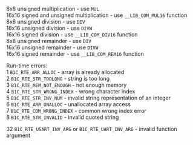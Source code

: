 8x8 unsigned multiplication - use `MUL`  
16x16 signed and unsigned multiplication - use `__LIB_COM_MUL16` function  
8x8 unsigned division - use `DIV`  
16x16 unsigned division - use `DIVW`  
16x16 signed division - use `__LIB_COM_DIV16` function  
8x8 unsigned remainder - use `DIV`  
16x16 unsigned remainder - use `DIVW`  
16x16 signed remainder - use `__LIB_COM_REM16` function  
  
Run-time errors:  
1 `B1C_RTE_ARR_ALLOC` - array is already allocated  
2 `B1C_RTE_STR_TOOLONG` - string is too long  
3 `B1C_RTE_MEM_NOT_ENOUGH` - not enough memory  
4 `B1C_RTE_STR_WRONG_INDEX` - wrong character index  
5 `B1C_RTE_STR_INV_NUM` - invalid string representation of an integer  
6 `B1C_RTE_ARR_UNALLOC` - unallocated array access  
7 `B1C_RTE_COM_WRONG_INDEX` - common wrong index error  
8 `B1C_RTE_STR_INVALID` - invalid quoted string  
  
32 `B1C_RTE_USART_INV_ARG` or `B1C_RTE_UART_INV_ARG` - invalid function argument  
  